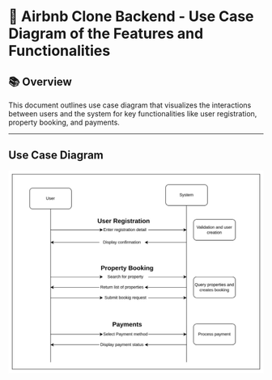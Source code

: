 # 🏡 Airbnb Clone Backend - Use Case Diagram of the Features and Functionalities


## 📚 Overview

This document outlines use case diagram that visualizes the interactions between users and the system for key functionalities like user registration, property booking, and payments.

---

## Use Case Diagram
![Use case diagram](./user-system-interaction.png)
